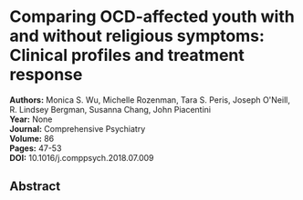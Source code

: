 # Comparing OCD-affected youth with and without religious symptoms: Clinical profiles and treatment response

**Authors:** Monica S. Wu, Michelle Rozenman, Tara S. Peris, Joseph O'Neill, R. Lindsey Bergman, Susanna Chang, John Piacentini  
**Year:** None  
**Journal:** Comprehensive Psychiatry  
**Volume:** 86  
**Pages:** 47-53  
**DOI:** 10.1016/j.comppsych.2018.07.009  

## Abstract


